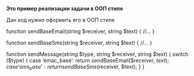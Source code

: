 **Это пример  реализации задачи в ООП стиле**

Дан  код  нужно оформить его в ООП стиле 

function  sendBaseEmail(string $receiver, string $text) {
  //…
}

function  sendBaseSms(string $receiver, string $text) {
  //…
}

function sendMessage(string $type, string $receiver, string $text) {
  switch ($type) {
    case ‘emac_base’:
      return sendBaseEmail($receiver, $text);
         case ‘sms_base’:
      return sendBaseSms($receiver, $text);
  }
} 
